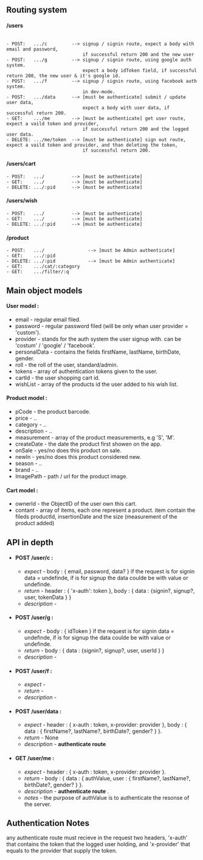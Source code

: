
## Routing system

#### /users 
```

- POST:   .../c         --> signup / signin route, expect a body with email and password, 
                            if successful return 200 and the new user
- POST:   .../g         --> signup / signin route, using google auth system. 
                            expect a body idToken field, if successful return 200, the new user & it's google id.
- POST:   .../f         --> signup / signin route, using facebook auth system.
                            in dev-mode.      
- POST:   .../data      --> [must be authenticate] submit / update user data,
                            expect a body with user data, if successful return 200.
- GET:    .../me        --> [must be authenticate] get user route, expect a vaild token and provider, 
                            if successful return 200 and the logged user data.
- DELETE: .../me/token  --> [must be authenticate] sign out route, expect a vaild token and provider, and than deleting the token, 
                            if successful return 200.
```
#### /users/cart 
```
- POST:   .../          --> [must be authenticate]
- GET:    .../          --> [must be authenticate]
- DELETE: .../:pid      --> [must be authenticate]
```
#### /users/wish 
```
- POST:   .../          --> [must be authenticate]
- GET:    .../          --> [must be authenticate]
- DELETE: .../:pid      --> [must be authenticate]
``` 
#### /product 
```
- POST:   .../                --> [must be Admin authenticate]
- GET:    .../:pid
- DELETE: .../:pid            --> [must be Admin authenticate]
- GET:    .../cat/:category
- GET:    .../filter/:q
```    
    
    
    
## Main object models 

#### User model :
* email - regular email filed.
* password - regular password filed (will be only whan user provider = 'custom').
* provider - stands for the auth system the user signup with. can be 'costum' / 'google' / 'facebook'.
* personalData - contains the fields firstName, lastName, birthDate, gender.
* roll - the roll of the user, standard/admin.
* tokens - array of authentication tokens given to the user.
* cartId - the user shopping cart id.
* wishList - array of the products id the user added to his wish list.


#### Product model :
* pCode - the product barcode.
* price - ..
* category - ..
* description - ..
* measurement - array of the product measurements, e.g 'S', 'M'.
* createDate - the date the product first showen on the app.
* onSale - yes/no does this product on sale.
* newIn - yes/no does this product considered new.
* season - ..
* brand - ..
* ImagePath - path / url for the product image.


#### Cart model :
* ownerId - the ObjectID of the user own this cart.
* contant - array of items, each one represent a product. item contain the fileds productId, insertionDate and the size (measurement of the product added)




## API in depth
* #### POST /user/c :
    * *expect* - body : { email, password, data? }
                 if the request is for signin data = undefinde, if is for signup the data coulde be with value or undefinde.  
    * *return* - header : { 'x-auth': token }, body : { data : {signin?, signup?, user, tokenData } } 
    * *description* - 
  
  
* #### POST /user/g :
    * *expect* - body : { idToken }
                 if the request is for signin data = undefinde, if is for signup the data coulde be with value or undefinde.  
    * *return* - body : { data : {signin?, signup?, user, userId } } 
    * *description* - 
  
  
* #### POST /user/f :
    * *expect* -   
    * *return* -  
    * *description* - 
  
  
* #### POST /user/data :
    * *expect* - header : { x-auth : token, x-provider: provider }, body : { data : { firstName?, lastName?, birthDate?, gender? } }.
    * *return* - None
    * *description* - **authenticate route** 
    
    
* #### GET /user/me :
    * *expect* - header : { x-auth : token, x-provider: provider }.
    * *return* - body : { data : { authValue, user : { firstName?, lastName?, birthDate?, gender? } }.
    * *description* - **authenticate route** .
    * *notes* - the purpose of authValue is to authenticate the resonse of the server.  



## Authentication Notes
any authenticate route must recieve in the request two headers, 'x-auth' that contains the token that the logged user holding, and 'x-provider' that equals to the provider that supply the token.


